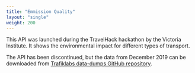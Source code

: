 ```yaml
---
title: "Emmission Quality"
layout: "single"
weight: 200
---
```


This API was launched during the TravelHack hackathon by the Victoria Institute. It shows the environmental impact 
for different types of transport.

The API has been discontinued, but the data from December 2019 can be downloaded from [Trafiklabs data-dumps GitHub 
repository](https://github.com/trafiklab/data-dumps/tree/master/2019-12%20EmmissionQuality).